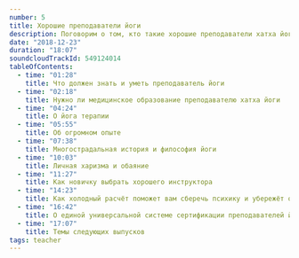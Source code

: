 ```yaml
---
number: 5
title: Хорошие преподаватели йоги
description: Поговорим о том, кто такие хорошие преподаватели хатха йоги и как их распознать.
date: "2018-12-23"
duration: "18:07"
soundcloudTrackId: 549124014
tableOfContents:
  - time: "01:28"
    title: Что должен знать и уметь преподаватель йоги
  - time: "02:18"
    title: Нужно ли медицинское образование преподавателю хатха йоги
  - time: "04:24"
    title: О йога терапии
  - time: "05:55"
    title: Об огромном опыте
  - time: "07:38"
    title: Многострадальная история и философия йоги
  - time: "10:03"
    title: Личная харизма и обаяние
  - time: "11:27"
    title: Как новичку выбрать хорошего инструктора
  - time: "14:23"
    title: Как холодный расчёт поможет вам сберечь психику и убережёт от разочарований
  - time: "16:42"
    title: О единой универсальной системе сертификации преподавателей йоги
  - time: "17:07"
    title: Темы следующих выпусков
tags: teacher
---
```

